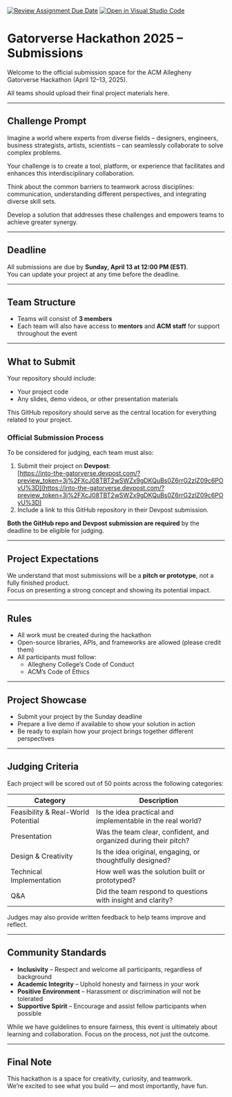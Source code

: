 [![Review Assignment Due Date](https://classroom.github.com/assets/deadline-readme-button-22041afd0340ce965d47ae6ef1cefeee28c7c493a6346c4f15d667ab976d596c.svg)](https://classroom.github.com/a/2I-rCCG-)
[![Open in Visual Studio Code](https://classroom.github.com/assets/open-in-vscode-2e0aaae1b6195c2367325f4f02e2d04e9abb55f0b24a779b69b11b9e10269abc.svg)](https://classroom.github.com/online_ide?assignment_repo_id=19155407&assignment_repo_type=AssignmentRepo)
# Gatorverse Hackathon 2025 – Submissions

Welcome to the official submission space for the ACM Allegheny Gatorverse Hackathon (April 12–13, 2025).

All teams should upload their final project materials here.

---

## Challenge Prompt

Imagine a world where experts from diverse fields – designers, engineers, business strategists, artists, scientists – can seamlessly collaborate to solve complex problems.

Your challenge is to create a tool, platform, or experience that facilitates and enhances this interdisciplinary collaboration.

Think about the common barriers to teamwork across disciplines: communication, understanding different perspectives, and integrating diverse skill sets.

Develop a solution that addresses these challenges and empowers teams to achieve greater synergy.

---

## Deadline

All submissions are due by **Sunday, April 13 at 12:00 PM (EST)**.  
You can update your project at any time before the deadline.

---

## Team Structure

- Teams will consist of **3 members**
- Each team will also have access to **mentors** and **ACM staff** for support throughout the event

---

## What to Submit

Your repository should include:

- Your project code
- Any slides, demo videos, or other presentation materials

This GitHub repository should serve as the central location for everything related to your project.

### Official Submission Process

To be considered for judging, each team must also:

1. Submit their project on **Devpost**:  
   [https://into-the-gatorverse.devpost.com/?preview_token=3j%2FXcJ08TBT2wSWZx9gDKQuBs0Z6rrG2zlZ09c6POyU%3D](https://into-the-gatorverse.devpost.com/?preview_token=3j%2FXcJ08TBT2wSWZx9gDKQuBs0Z6rrG2zlZ09c6POyU%3D)
2. Include a link to this GitHub repository in their Devpost submission.

**Both the GitHub repo and Devpost submission are required** by the deadline to be eligible for judging.

---

## Project Expectations

We understand that most submissions will be a **pitch or prototype**, not a fully finished product.  
Focus on presenting a strong concept and showing its potential impact.

---

## Rules

- All work must be created during the hackathon
- Open-source libraries, APIs, and frameworks are allowed (please credit them)
- All participants must follow:
  - Allegheny College’s Code of Conduct
  - ACM’s Code of Ethics

---

## Project Showcase

- Submit your project by the Sunday deadline
- Prepare a live demo if available to show your solution in action
- Be ready to explain how your project brings together different perspectives

---

## Judging Criteria

Each project will be scored out of 50 points across the following categories:

| Category                        | Description                                                               |
|--------------------------------|---------------------------------------------------------------------------|
| Feasibility & Real-World Potential | Is the idea practical and implementable in the real world?             |
| Presentation                   | Was the team clear, confident, and organized during their pitch?         |
| Design & Creativity            | Is the idea original, engaging, or thoughtfully designed?                |
| Technical Implementation       | How well was the solution built or prototyped?                           |
| Q&A                            | Did the team respond to questions with insight and clarity?              |

Judges may also provide written feedback to help teams improve and reflect.

---

## Community Standards

- **Inclusivity** – Respect and welcome all participants, regardless of background  
- **Academic Integrity** – Uphold honesty and fairness in your work  
- **Positive Environment** – Harassment or discrimination will not be tolerated  
- **Supportive Spirit** – Encourage and assist fellow participants when possible  

While we have guidelines to ensure fairness, this event is ultimately about learning and collaboration. Focus on the process, not just the outcome.

---

## Final Note

This hackathon is a space for creativity, curiosity, and teamwork.  
We’re excited to see what you build — and most importantly, have fun.
